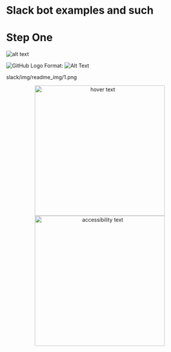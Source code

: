 # Slack bot examples and such

# Step One
![alt text](https://tooinnovative.s3.amazonaws.com/app_icon_one.png)

![GitHub Logo](https://tooinnovative.s3.amazonaws.com/app_icon_one.png)
Format: ![Alt Text](url)

slack/img/readme_img/1.png

<p align="center">
  <img src="your_relative_path_here" width="350" title="hover text">
  <img src="https://tooinnovative.s3.amazonaws.com/app_icon_one.png" width="350" alt="accessibility text">
</p>